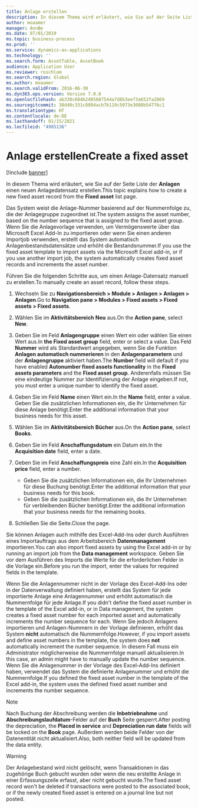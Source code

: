 ```yaml
---
title: Anlage erstellen
description: In diesem Thema wird erläutert, wie Sie auf der Seite Liste der Anlagen einen neuen Anlagendatensatz erstellen.
author: moaamer
manager: AnnBe
ms.date: 07/01/2019
ms.topic: business-process
ms.prod: ''
ms.service: dynamics-ax-applications
ms.technology: ''
ms.search.form: AssetTable, AssetBook
audience: Application User
ms.reviewer: roschlom
ms.search.region: Global
ms.author: moaamer
ms.search.validFrom: 2016-06-30
ms.dyn365.ops.version: Version 7.0.0
ms.openlocfilehash: ab330c604b2485687544a7d8b3eef3a652fa2069
ms.sourcegitcommit: 38d40c331c8894acb7b119c5073e3088b54776c1
ms.translationtype: HT
ms.contentlocale: de-DE
ms.lasthandoff: 01/15/2021
ms.locfileid: "4985136"
---
```

# <a name="create-a-fixed-asset"></a><span data-ttu-id="1a0e1-103">Anlage erstellen</span><span class="sxs-lookup"><span data-stu-id="1a0e1-103">Create a fixed asset</span></span>

[!include [banner](../../includes/banner.md)]

<span data-ttu-id="1a0e1-104">In diesem Thema wird erläutert, wie Sie auf der Seite Liste der **Anlagen** einen neuen Anlagedatensatz erstellen.</span><span class="sxs-lookup"><span data-stu-id="1a0e1-104">This topic explains how to create a new fixed asset record from the **Fixed asset** list page.</span></span>

<span data-ttu-id="1a0e1-105">Das System weist die Anlage-Nummer basierend auf der Nummernfolge zu, die der Anlagegruppe zugeordnet ist.</span><span class="sxs-lookup"><span data-stu-id="1a0e1-105">The system assigns the asset number, based on the number sequence that is assigned to the fixed asset group.</span></span> <span data-ttu-id="1a0e1-106">Wenn Sie die Anlagevorlage verwenden, um Vermögenswerte über das Microsoft Excel Add-In zu importieren oder wenn Sie einen anderen Importjob verwenden, erstellt das System automatisch Anlagenbestandsdatensätze und erhöht die Bestandsnummer.</span><span class="sxs-lookup"><span data-stu-id="1a0e1-106">If you use the fixed asset template to import assets via the Microsoft Excel add-in, or if you use another import job, the system automatically creates fixed asset records and increments the asset number.</span></span>

<span data-ttu-id="1a0e1-107">Führen Sie die folgenden Schritte aus, um einen Anlage-Datensatz manuell zu erstellen.</span><span class="sxs-lookup"><span data-stu-id="1a0e1-107">To manually create an asset record, follow these steps.</span></span>

1. <span data-ttu-id="1a0e1-108">Wechseln Sie zu **Navigationsbereich \> Module \> Anlagen \> Anlagen \> Anlagen**.</span><span class="sxs-lookup"><span data-stu-id="1a0e1-108">Go to **Navigation pane \> Modules \> Fixed assets \> Fixed assets \> Fixed assets**.</span></span>
2. <span data-ttu-id="1a0e1-109">Wählen Sie im **Aktivitätsbereich** **Neu** aus.</span><span class="sxs-lookup"><span data-stu-id="1a0e1-109">On the **Action pane**, select **New**.</span></span>
3. <span data-ttu-id="1a0e1-110">Geben Sie im Feld **Anlagengruppe** einen Wert ein oder wählen Sie einen Wert aus.</span><span class="sxs-lookup"><span data-stu-id="1a0e1-110">In **the Fixed asset group** field, enter or select a value.</span></span> <span data-ttu-id="1a0e1-111">Das Feld **Nummer** wird als Standardwert angegeben, wenn Sie die Funktion **Anlagen automatisch nummerieren** in den **Anlagenparametern** und der **Anlagengruppe** aktiviert haben.</span><span class="sxs-lookup"><span data-stu-id="1a0e1-111">The **Number** field will default if you have enabled **Autonumber fixed assets functionality** in the **Fixed assets parameters** and the **Fixed asset group**.</span></span> <span data-ttu-id="1a0e1-112">Anderenfalls müssen Sie eine eindeutige Nummer zur Identifizierung der Anlage eingeben.</span><span class="sxs-lookup"><span data-stu-id="1a0e1-112">If not, you must enter a unique number to identify the fixed asset.</span></span>
4. <span data-ttu-id="1a0e1-113">Geben Sie im Feld **Name** einen Wert ein.</span><span class="sxs-lookup"><span data-stu-id="1a0e1-113">In the **Name** field, enter a value.</span></span> <span data-ttu-id="1a0e1-114">Geben Sie die zusätzlichen Informationen ein, die Ihr Unternehmen für diese Anlage benötigt.</span><span class="sxs-lookup"><span data-stu-id="1a0e1-114">Enter the additional information that your business needs for this asset.</span></span>
5. <span data-ttu-id="1a0e1-115">Wählen Sie im **Aktivitätsbereich** **Bücher** aus.</span><span class="sxs-lookup"><span data-stu-id="1a0e1-115">On the **Action pane**, select **Books**.</span></span>
6. <span data-ttu-id="1a0e1-116">Geben Sie im Feld **Anschaffungsdatum** ein Datum ein.</span><span class="sxs-lookup"><span data-stu-id="1a0e1-116">In the **Acquisition date** field, enter a date.</span></span>
7. <span data-ttu-id="1a0e1-117">Geben Sie im Feld **Anschaffungspreis** eine Zahl ein.</span><span class="sxs-lookup"><span data-stu-id="1a0e1-117">In the **Acquisition price** field, enter a number.</span></span>

    - <span data-ttu-id="1a0e1-118">Geben Sie die zusätzlichen Informationen ein, die Ihr Unternehmen für diese Buchung benötigt.</span><span class="sxs-lookup"><span data-stu-id="1a0e1-118">Enter the additional information that your business needs for this book.</span></span>
    - <span data-ttu-id="1a0e1-119">Geben Sie die zusätzlichen Informationen ein, die Ihr Unternehmen für verbleibenden Bücher benötigt.</span><span class="sxs-lookup"><span data-stu-id="1a0e1-119">Enter the additional information that your business needs for the remaining books.</span></span>

8. <span data-ttu-id="1a0e1-120">Schließen Sie die Seite.</span><span class="sxs-lookup"><span data-stu-id="1a0e1-120">Close the page.</span></span>

<span data-ttu-id="1a0e1-121">Sie können Anlagen auch mithilfe des Excel-Add-Ins oder durch Ausführen eines Importauftrags aus dem Arbeitsbereich **Datenmanagement** importieren.</span><span class="sxs-lookup"><span data-stu-id="1a0e1-121">You can also import fixed assets by using the Excel add-in or by running an import job from the **Data management** workspace.</span></span> <span data-ttu-id="1a0e1-122">Geben Sie vor dem Ausführen des Imports die Werte für die erforderlichen Felder in die Vorlage ein.</span><span class="sxs-lookup"><span data-stu-id="1a0e1-122">Before you run the import, enter the values for required fields in the template.</span></span>

<span data-ttu-id="1a0e1-123">Wenn Sie die Anlagennummer nicht in der Vorlage des Excel-Add-Ins oder in der Datenverwaltung definiert haben, erstellt das System für jede importierte Anlage eine Anlagennummer und erhöht automatisch die Nummernfolge für jede Anlage.</span><span class="sxs-lookup"><span data-stu-id="1a0e1-123">If you didn't define the fixed asset number in the template of the Excel add-in, or in Data management, the system creates a fixed asset number for each imported asset and automatically increments the number sequence for each.</span></span> <span data-ttu-id="1a0e1-124">Wenn Sie jedoch Anlagens importieren und Anlagen-Nummern in der Vorlage definieren, erhöht das System **nicht** automatisch die Nummernfolge.</span><span class="sxs-lookup"><span data-stu-id="1a0e1-124">However, if you import assets and define asset numbers in the template, the system does **not** automatically increment the number sequence.</span></span> <span data-ttu-id="1a0e1-125">In diesem Fall muss ein Administrator möglicherweise die Nummernfolge manuell aktualisieren.</span><span class="sxs-lookup"><span data-stu-id="1a0e1-125">In this case, an admin might have to manually update the number sequence.</span></span> <span data-ttu-id="1a0e1-126">Wenn Sie die Anlagenummer in der Vorlage des Excel-Add-Ins definiert haben, verwendet das System die definierte Anlagenummer und erhöht die Nummernfolge.</span><span class="sxs-lookup"><span data-stu-id="1a0e1-126">If you defined the fixed asset number in the template of the Excel add-in, the system uses the defined fixed asset number and increments the number sequence.</span></span>

> [!NOTE]                                                                                                         
> <span data-ttu-id="1a0e1-127">Nach Buchung der Abschreibung werden die **Inbetriebnahme** und **Abschreibungslaufdatum**-Felder auf der **Buch** Seite gesperrt.</span><span class="sxs-lookup"><span data-stu-id="1a0e1-127">After posting the depreciation, the **Placed in service** and **Depreciation run date** fields will be locked on the **Book** page.</span></span> <span data-ttu-id="1a0e1-128">Außerdem werden beide Felder von der Datenentität nicht aktualisiert.</span><span class="sxs-lookup"><span data-stu-id="1a0e1-128">Also, both neither field will be updated from the data entity.</span></span>

> [!WARNING]
> <span data-ttu-id="1a0e1-129">Der Anlagebestand wird nicht gelöscht, wenn Transaktionen in das zugehörige Buch gebucht wurden oder wenn die neu erstellte Anlage in einer Erfassungszeile erfasst, aber nicht gebucht wurde.</span><span class="sxs-lookup"><span data-stu-id="1a0e1-129">The fixed asset record won't be deleted if transactions were posted to the associated book, or if the newly created fixed asset is entered on a journal line but not posted.</span></span> 

